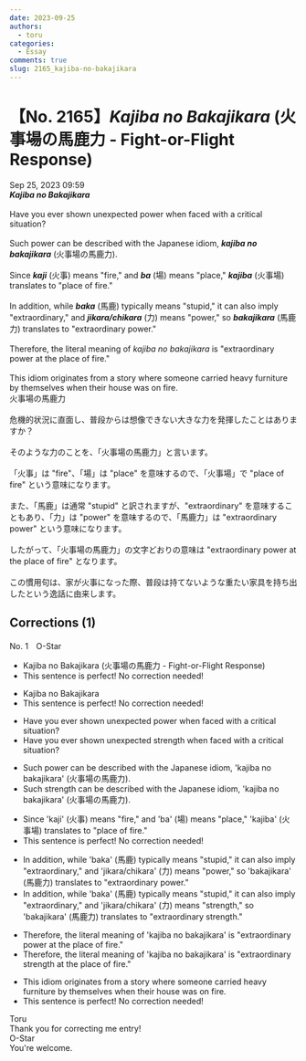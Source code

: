 ```yaml
---
date: 2023-09-25
authors:
  - toru
categories:
  - Essay
comments: true
slug: 2165_kajiba-no-bakajikara
---
```


# 【No. 2165】<strong><em>Kajiba no Bakajikara</strong></em> (火事場の馬鹿力 - Fight-or-Flight Response)
<div class="date">Sep 25, 2023 09:59</div>
<div id="post"><div id="body_show_ori">
<strong><em>Kajiba no Bakajikara</strong></em><br/><br/>Have you ever shown unexpected power when faced with a critical situation?<br/><br/>Such power can be described with the Japanese idiom, <strong><em>kajiba no bakajikara</em></strong> (火事場の馬鹿力).<br/><br/>Since <strong><em>kaji</em></strong> (火事) means "fire," and <strong><em>ba</em></strong> (場) means "place," <strong><em>kajiba</em></strong> (火事場) translates to "place of fire."<br/><br/>In addition, while <strong><em>baka</em></strong> (馬鹿) typically means "stupid," it can also imply "extraordinary," and <strong><em>jikara/chikara</em></strong> (力) means "power," so <strong><em>bakajikara</em></strong> (馬鹿力) translates to "extraordinary power."<br/><br/>Therefore, the literal meaning of <em>kajiba no bakajikara</em> is "extraordinary power at the place of fire."<br/><br/>This idiom originates from a story where someone carried heavy furniture by themselves when their house was on fire.
</div></div>

<!-- more -->

<div id="post_ja"><div id="body_show_mo">
火事場の馬鹿力<br/><br/>危機的状況に直面し、普段からは想像できない大きな力を発揮したことはありますか？<br/><br/>そのような力のことを、「火事場の馬鹿力」と言います。<br/><br/>「火事」は "fire"、「場」は "place" を意味するので、「火事場」で "place of fire" という意味になります。<br/><br/>また、「馬鹿」は通常 "stupid" と訳されますが、"extraordinary" を意味することもあり、「力」は "power" を意味するので、「馬鹿力」は "extraordinary power" という意味になります。<br/><br/>したがって、「火事場の馬鹿力」の文字どおりの意味は "extraordinary power at the place of fire" となります。<br/><br/>この慣用句は、家が火事になった際、普段は持てないような重たい家具を持ち出したという逸話に由来します。
</div></div>

## Corrections (1)
<div id="block"><div class="first_name"> No. 1　<span class="just_name">O-Star</span></div><div id="block2">
<ul class="correction_field">
<li class="incorrect">Kajiba no Bakajikara (火事場の馬鹿力 - Fight-or-Flight Response)</li>
<li class="corrected perfect">This sentence is perfect! No correction needed!</li>
</ul>
<ul class="correction_field">
<li class="incorrect">Kajiba no Bakajikara</li>
<li class="corrected perfect">This sentence is perfect! No correction needed!</li>
</ul>
<ul class="correction_field">
<li class="incorrect">Have you ever shown unexpected power when faced with a critical situation?</li>
<li class="corrected correct">
Have you ever shown unexpected<span class="f_bold"> strength </span>when faced with a critical situation?
</li>
</ul>
<ul class="correction_field">
<li class="incorrect">Such power can be described with the Japanese idiom, 'kajiba no bakajikara' (火事場の馬鹿力).</li>
<li class="corrected correct">
Such<span class="f_bold"> strength </span>can be described with the Japanese idiom, 'kajiba no bakajikara' (火事場の馬鹿力).
</li>
</ul>
<ul class="correction_field">
<li class="incorrect">Since 'kaji' (火事) means "fire," and 'ba' (場) means "place," 'kajiba' (火事場) translates to "place of fire."</li>
<li class="corrected perfect">This sentence is perfect! No correction needed!</li>
</ul>
<ul class="correction_field">
<li class="incorrect">In addition, while 'baka' (馬鹿) typically means "stupid," it can also imply "extraordinary," and 'jikara/chikara' (力) means "power," so 'bakajikara' (馬鹿力) translates to "extraordinary power."</li>
<li class="corrected correct">
In addition, while 'baka' (馬鹿) typically means "stupid," it can also imply "extraordinary," and 'jikara/chikara' (力) means <span class="f_bold">"strength," </span>so 'bakajikara' (馬鹿力) translates to "extraordinary<span class="f_bold"> strength."</span>
</li>
</ul>
<ul class="correction_field">
<li class="incorrect">Therefore, the literal meaning of 'kajiba no bakajikara' is "extraordinary power at the place of fire."</li>
<li class="corrected correct">
Therefore, the literal meaning of 'kajiba no bakajikara' is "extraordinary <span class="f_bold">strength</span> at the place of fire."
</li>
</ul>
<ul class="correction_field">
<li class="incorrect">This idiom originates from a story where someone carried heavy furniture by themselves when their house was on fire.</li>
<li class="corrected perfect">This sentence is perfect! No correction needed!</li>
</ul>
</div><div class="name"><span class="just_name">Toru</span><br>
Thank you for correcting me entry!
</div>
<div class="name"><span class="just_name">O-Star</span><br>
You're welcome.
</div>
</div>
